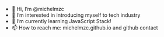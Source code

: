 - 👋 Hi, I’m @michelmzc
- 👀 I’m interested in introducing myself to tech industry
- 🌱 I’m currently learning JavaScript Stack!
- 📫 How to reach me: michelmzc.github.io and github contact

<!---
michelmzc/michelmzc is a ✨ special ✨ repository because its `README.md` (this file) appears on your GitHub profile.
You can click the Preview link to take a look at your changes.
--->
